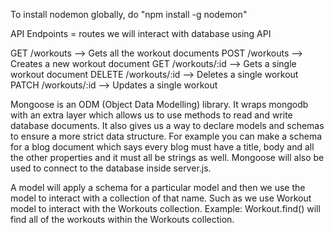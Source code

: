 To install nodemon globally, do "npm install -g nodemon"

API Endpoints = routes
we will interact with database using API

GET /workouts           --> Gets all the workout documents
POST /workouts          --> Creates a new workout document
GET /workouts/:id       --> Gets a single workout document
DELETE /workouts/:id    --> Deletes a single workout
PATCH /workouts/:id     --> Updates a single workout

Mongoose is an ODM (Object Data Modelling) library. It wraps mongodb with an extra layer which allows us to use methods to read and write database documents. It also gives us a way to declare models and schemas to ensure a more strict data structure. For example you can make a schema for a blog document which says every blog must have a title, body and all the other properties and it must all be strings as well. Mongoose will also be used to connect to the database inside server.js.

A model will apply a schema for a particular model and then we use the model to interact with a collection of that name. Such as we use Workout model to interact with the Workouts collection. Example: Workout.find() will find all of the workouts within the Workouts collection.